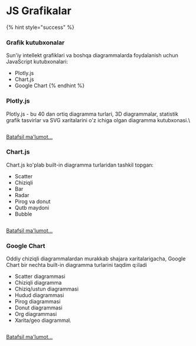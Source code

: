 # JS Grafikalar

{% hint style="success" %}
### Grafik kutubxonalar

Sun'iy intellekt grafiklari va boshqa diagrammalarda foydalanish uchun JavaScript kutubxonalari:

* Plotly.js
* Chart.js
* Google Chart
{% endhint %}

### Plotly.js

Plotly.js - bu 40 dan ortiq diagramma turlari, 3D diagrammalar, statistik grafik tasvirlar va SVG xaritalarini o'z ichiga olgan diagramma kutubxonasi.\


<figure><img src="https://www.w3schools.com/ai/img_plotly_scatter_chart.jpg" alt=""><figcaption></figcaption></figure>

[Batafsil ma'lumot...](https://www.w3schools.com/ai/ai\_plotly.asp)

### Chart.js

Chart.js ko'plab built-in diagramma turlaridan tashkil topgan:

* Scatter
* Chiziqli
* Bar
* Radar
* Pirog va donut
* Qutb maydoni
* Bubble

<figure><img src="https://www.w3schools.com/ai/img_chartjs_scatter_chart.jpg" alt=""><figcaption></figcaption></figure>

[Batafsil ma'lumot...](https://www.w3schools.com/ai/ai\_chartjs.asp)

### Google Chart

Oddiy chiziqli diagrammalardan murakkab shajara xaritalarigacha, Google Chart bir nechta  built-in diagramma turlarini taqdim q:iladi

* Scatter diagrammasi
* Chiziqli diagramma
* Chiziq/ustun diagrammasi
* Hudud diagrammasi
* Pirog diagrammasi
* Donut diagrammasi
* Org diagrammasi
* Xarita/geo diagramma\


<figure><img src="https://www.w3schools.com/ai/img_google_scatter_chart.jpg" alt=""><figcaption></figcaption></figure>

[Batafsil ma'lumot...](https://www.w3schools.com/ai/ai\_google\_chart.asp)
